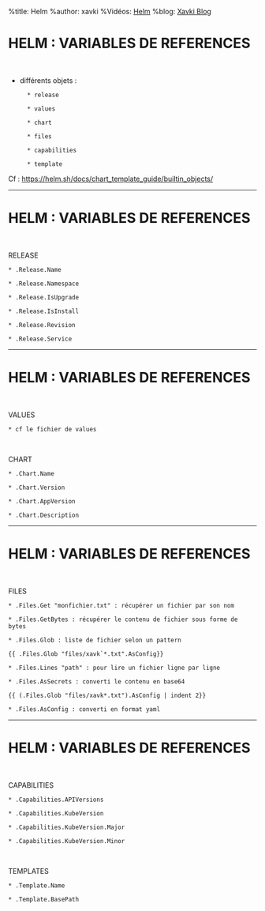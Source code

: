 %title: Helm
%author: xavki
%Vidéos: [Helm]()
%blog: [Xavki Blog](https://xavki.blog)

# HELM : VARIABLES DE REFERENCES



<br>

* différents objets :

		* release

		* values

		* chart

		* files

		* capabilities

		* template

Cf : https://helm.sh/docs/chart_template_guide/builtin_objects/


-----------------------------------------------------------------

# HELM : VARIABLES DE REFERENCES


<br>

RELEASE

	* .Release.Name

	* .Release.Namespace

	* .Release.IsUpgrade

	* .Release.IsInstall

	* .Release.Revision

	* .Release.Service

-----------------------------------------------------------------

# HELM : VARIABLES DE REFERENCES

<br>

VALUES

	* cf le fichier de values

<br>

CHART

	* .Chart.Name

	* .Chart.Version

	* .Chart.AppVersion

	* .Chart.Description

-----------------------------------------------------------------

# HELM : VARIABLES DE REFERENCES

<br>

FILES

	* .Files.Get "monfichier.txt" : récupérer un fichier par son nom

	* .Files.GetBytes : récupérer le contenu de fichier sous forme de bytes

	* .Files.Glob : liste de fichier selon un pattern

```
{{ .Files.Glob "files/xavk`*.txt".AsConfig}}
```

	* .Files.Lines "path" : pour lire un fichier ligne par ligne

	* .Files.AsSecrets : converti le contenu en base64

```
{{ (.Files.Glob "files/xavk*.txt").AsConfig | indent 2}}
```

	* .Files.AsConfig : converti en format yaml


-----------------------------------------------------------------

# HELM : VARIABLES DE REFERENCES

<br>

CAPABILITIES

	* .Capabilities.APIVersions

	* .Capabilities.KubeVersion

	* .Capabilities.KubeVersion.Major

	* .Capabilities.KubeVersion.Minor

<br>

TEMPLATES

	* .Template.Name

	* .Template.BasePath
